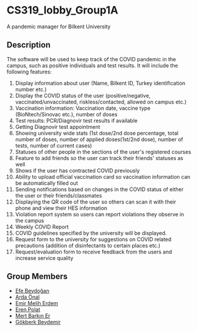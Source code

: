 # CS319_lobby_Group1A
A pandemic manager for Bilkent University

## Description
The software will be used to keep track of the COVID pandemic in the campus, such as positive individuals and test results. It will include the following features:  
1. Display information about user (Name, Bilkent ID, Turkey identification number etc.) 
2. Display the COVID status of the user (positive/negative, vaccinated/unvaccinated, riskless/contacted, allowed on campus etc.)
3. Vaccination information: Vaccination date, vaccine type (BioNtech/Sinovac etc.), number of doses  
4. Test results: PCR/Diagnovir test results if available  
5. Getting Diagnovir test appointment
6. Showing university wide stats (1st dose/2nd dose percentage, total number of doses, number of applied doses(1st/2nd dose), number of tests, number of current cases)
7. Statuses of other people in the sections of the user's registered courses  
8. Feature to add friends so the user can track their friends' statuses as well  
9. Shows if the user has contracted COVID previously  
10. Ability to upload official vaccination card so vaccination information can be automatically filled out  
11. Sending notifications based on changes in the COVID status of either the user or their friends/classmates  
12. Displaying the QR code of the user so others can scan it with their phone and view their HES information  
13. Violation report system so users can report violations they observe in the campus 
14. Weekly COVID Report
15. COVID guidelines specified by the university will be displayed.
16. Request form to the university for suggestions on COVID related precautions (addition of disinfectants to certain places etc.)
18. Request/evaluation form to receive feedback from the users and increase service quality



## Group Members
* [Efe Beydoğan](https://github.com/efebeydogan01)
* [Arda Önal](https://github.com/ardaOnal)
* [Emir Melih Erdem](https://github.com/emirmeliherdem)
* [Eren Polat](https://github.com/erenpolat)
* [Mert Barkın Er](https://github.com/Mert-Barkin-Er)
* [Gökberk Beydemir](https://github.com/gokberkbeydemir)
